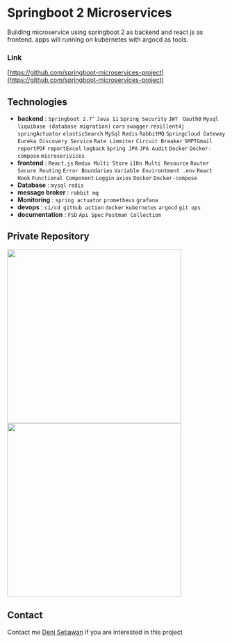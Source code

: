 # Springboot 2 Microservices
Building microservice using springboot 2 as backend and react js as frontend. apps will running on kubernetes with argocd as tools.

### Link
[https://github.com/springboot-microservices-project](https://github.com/springboot-microservices-project)

## Technologies
- **backend** : `Springboot 2.7^` `Java 11` `Spring Security` `JWT ` `Oauth0` `Mysql` `liquibase (database migration)` `cors` `swagger` `resillent4j` `springActuator` `elasticSearch` `MySql` `Redis` `RabbitMQ` `Springcloud Gateway` `Eureka Discovery Service` `Rate Limmiter` `Circuit Breaker` `SMPTGmail` `reportPDF` `reportExcel` `logback` `Spring JPA` `JPA Audit` `Docker` `Docker-compose` `microserivices`
- **frontend** : `React.js` `Redux Multi Store` `i18n Multi Resource` `Router` `Secure Routing` `Error Boundaries` `Variable Environtment .env` `React Hook` `Functional Component` `Loggin` `axios` `Docker` `Docker-compose`
- **Database** : `mysql` `redis`
- **message broker** : `rabbit mq`
- **Monitoring** : `spring actuator` `prometheus` `grafana`
- **devops** : `ci/cd github action` `docker` `kubernetes` `argocd` `git ops`
- **documentation** : `FSD` `Api Spec` `Postman Collection`

## Private Repository
<img src="https://github.com/user-attachments/assets/67905c5e-c86c-4c74-b8b3-708030712c5d" width="400">
<img src="https://github.com/user-attachments/assets/326b455d-f3e7-41ba-bb8e-11e74877a61d" width="400">

## Contact
Contact me [Deni Setiawan](https://www.linkedin.com/in/deni-setiawan-a2328967/) if you are interested in this project


